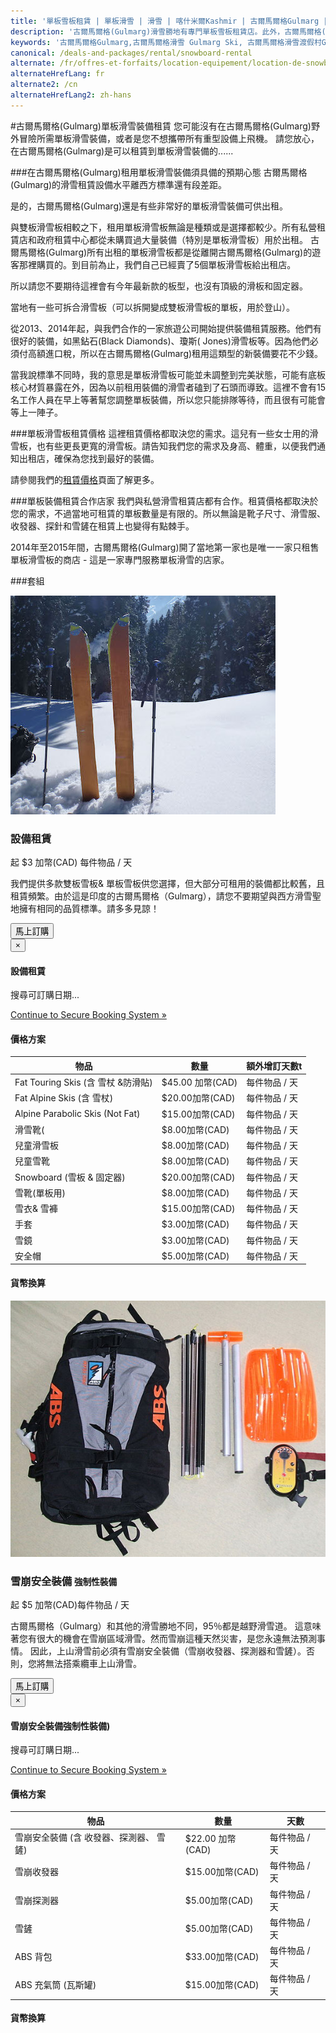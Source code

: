 ```yaml
---
title: '單板雪板租賃 | 單板滑雪 | 滑雪 | 喀什米爾Kashmir | 古爾馬爾格Gulmarg | 印度India | Skigulmarg.com'
description: '古爾馬爾格(Gulmarg)滑雪勝地有專門單板雪板租賃店。此外，古爾馬爾格(Gulmarg )滑雪裝備租賃店也提供其他滑雪裝配租賃（衣服、收發器等）。'
keywords: '古爾馬爾格Gulmarg,古爾馬爾格滑雪 Gulmarg Ski, 古爾馬爾格滑雪渡假村Gulmarg Ski Resort, 喀什米爾滑雪Skiing in the Himalayas, 印度滑雪Skiing in India, 喜馬拉雅Himalaya, 喀什米爾Kashmir, Skigulmarg.com'
canonical: /deals-and-packages/rental/snowboard-rental
alternate: /fr/offres-et-forfaits/location-equipement/location-de-snowboard
alternateHrefLang: fr
alternate2: /cn
alternateHrefLang2: zh-hans
---
```


#古爾馬爾格(Gulmarg)單板滑雪裝備租賃
您可能沒有在古爾馬爾格(Gulmarg)野外冒險所需單板滑雪裝備，或者是您不想攜帶所有重型設備上飛機。 請您放心，在古爾馬爾格(Gulmarg)是可以租賃到單板滑雪裝備的......

###在古爾馬爾格(Gulmarg)租用單板滑雪裝備須具備的預期心態
古爾馬爾格(Gulmarg)的滑雪租賃設備水平離西方標準還有段差距。

是的，古爾馬爾格(Gulmarg)還是有些非常好的單板滑雪裝備可供出租。

與雙板滑雪板相較之下，租用單板滑雪板無論是種類或是選擇都較少。所有私營租賃店和政府租賃中心都從未購買過大量裝備（特別是單板滑雪板）用於出租。 古爾馬爾格(Gulmarg)所有出租的單板滑雪板都是從離開古爾馬爾格(Gulmarg)的遊客那裡購買的。到目前為止，我們自己已經賣了5個單板滑雪板給出租店。

所以請您不要期待這裡會有今年最新款的板型，也沒有頂級的滑板和固定器。

當地有一些可拆合滑雪板（可以拆開變成雙板滑雪板的單板，用於登山）。

從2013、2014年起，與我們合作的一家旅遊公司開始提供裝備租賃服務。他們有很好的裝備，如黑鉆石(Black Diamonds)、瓊斯( Jones)滑雪板等。因為他們必須付高額進口稅，所以在古爾馬爾格(Gulmarg)租用這類型的新裝備要花不少錢。

當我說標準不同時，我的意思是單板滑雪板可能並未調整到完美狀態，可能有底板核心材質暴露在外，因為以前租用裝備的滑雪者磕到了石頭而導致。這裡不會有15名工作人員在早上等著幫您調整單板裝備，所以您只能排隊等待，而且很有可能會等上一陣子。

###單板滑雪板租賃價格
這裡租賃價格都取決您的需求。這兒有一些女士用的滑雪板，也有些更長更寬的滑雪板。請告知我們您的需求及身高、體重，以便我們通知出租店，確保為您找到最好的裝備。

請參閱我們的[租賃價格](../rental-rates)頁面了解更多。

###單板裝備租賃合作店家
我們與私營滑雪租賃店都有合作。租賃價格都取決於您的需求，不過當地可租賃的單板數量是有限的。所以無論是靴子尺寸、滑雪服、收發器、探針和雪鏟在租賃上也變得有點棘手。

2014年至2015年間，古爾馬爾格(Gulmarg)開了當地第一家也是唯一一家只租售單板滑雪板的商店 - 這是一家專門服務單板滑雪的店家。

###套組

<div class="row">
    <div class="col-sm-6 m-b-40">
        <div class="package-item-wrap">
            <div class="package-image">
                <span>
                    <img src="/user/themes/skigulmarg/images/packages/rental/rental.jpg" alt="">
                </span>
            </div>
            <div class="package-description">
                <h3>設備租賃</h3>
                <div class="package-price">
                    起 <span>$3 加幣(CAD)</span> 每件物品 / 天
                </div>
                <p>
                    我們提供多款雙板雪板& 單板雪板供您選擇，但大部分可租用的裝備都比較舊，且租賃頻繁。​由於這是印度的古爾馬爾格（Gulmarg），請您不要期望與西方滑雪聖地擁有相同的品質標準。請多多見諒！
                </p>
                <button
                    class="btn btn-rounded btn-outline"
                    type="button"
                    data-target="#modal-checkfront-1"
                    data-toggle="modal"
                    data-checkfront-target="CHECKFRONT_WIDGET_01"
                    data-checkfront-item-id="16"
                    data-checkfront-category-id="2"
                    data-checkfront-options="hidesearch">
                    馬上訂購
                </button>
                <div class="modal fade" id="modal-checkfront-1" aria-hidden="true">
                    <div class="modal-dialog">
                        <div class="modal-content">
                            <div class="modal-header">
                                <button
                                    class="close"
                                    type="button"
                                    data-dismiss="modal"
                                    aria-hidden="true">
                                    ×
                                </button>
                                <h4 class="modal-title">設備租賃</h4>
                            </div>
                            <div class="modal-body">
                                <div id="CHECKFRONT_WIDGET_01">
                                    <p class="searching-availability">
                                        搜尋可訂購日期...
                                    </p>
                                </div>
                                <noscript>
                                    <a href="https://skigulmarg.checkfront.com/reserve/" class="font-16">
                                        Continue to Secure Booking System &raquo;
                                    </a>
                                </noscript>
                                <div class="accordion pricing">
                                    <article class="ac-item">
                                        <h4 class="ac-title">價格方案</h4>
                                        <div class="ac-content">
                                            <div class="table-container">
                                                <table class="table">
                                                    <thead>
                                                        <tr>
                                                            <th>物品</th>
                                                            <th>數量</th>
                                                            <th>額外增訂天數t</th>
                                                        </tr>
                                                    </thead>
                                                    <tbody>
                                                        <tr>
                                                            <td>Fat Touring Skis (含 雪杖 &防滑貼)</td>
                                                            <td>$45.00 加幣(CAD)</td>
                                                            <td>每件物品 / 天</td>
                                                        </tr>
                                                        <tr>
                                                            <td>Fat Alpine Skis (含 雪杖)</td>
                                                            <td>$20.00加幣(CAD)</td>
                                                            <td>每件物品 / 天</td>
                                                        </tr>
                                                        <tr>
                                                            <td>Alpine Parabolic Skis (Not Fat) </td>
                                                            <td>$15.00加幣(CAD)</td>
                                                            <td>每件物品 / 天</td>
                                                        </tr>
                                                        <tr>
                                                            <td>滑雪靴(</td>
                                                            <td>$8.00加幣(CAD)</td>
                                                            <td>每件物品 / 天</td>
                                                        </tr>
                                                        <tr>
                                                            <td>兒童滑雪板</td>
                                                            <td>$8.00加幣(CAD)</td>
                                                            <td>每件物品 / 天</td>
                                                        </tr>
                                                        <tr>
                                                            <td>兒童雪靴</td>
                                                            <td>$8.00加幣(CAD)</td>
                                                            <td>每件物品 / 天</td>
                                                        </tr>
                                                        <tr>
                                                            <td>Snowboard (雪板 & 固定器)</td>
                                                            <td>$20.00加幣(CAD)</td>
                                                            <td>每件物品 / 天</td>
                                                        </tr>
                                                        <tr>
                                                            <td>雪靴(單板用)</td>
                                                            <td>$8.00加幣(CAD)</td>
                                                            <td>每件物品 / 天</td>
                                                        </tr>
                                                        <tr>
                                                            <td>雪衣& 雪褲</td>
                                                            <td>$15.00加幣(CAD)</td>
                                                            <td>每件物品 / 天</td>
                                                        </tr>
                                                        <tr>
                                                            <td>手套</td>
                                                            <td>$3.00加幣(CAD)</td>
                                                            <td>每件物品 / 天</td>
                                                        </tr>
                                                        <tr>
                                                            <td>雪鏡</td>
                                                            <td>$3.00加幣(CAD)</td>
                                                            <td>每件物品 / 天</td>
                                                        </tr>
                                                        <tr>
                                                            <td>安全帽</td>
                                                            <td>$5.00加幣(CAD)</td>
                                                            <td>每件物品 / 天</td>
                                                        </tr>
                                                    </tbody>
                                                </table>
                                            </div>
                                        </div>
                                    </article>
                                    <article class="ac-item" style="margin-top: -1px">
                                        <h4 class="ac-title">貨幣換算</h4>
                                        <div class="ac-content">
                                            <div class="currency-converter">
                                                <script src="https://w.fxexchangerate.com/converter.php?fm=CAD&ft=EUR&lg=en&am=1&ty=1"></script>
                                            </div>
                                        </div>
                                    </article>
                                </div>
                            </div>
                        </div>
                    </div>
                </div>
            </div>
        </div>
    </div>
    <div class="col-sm-6 m-b-40">
        <div class="package-item-wrap">
            <div class="package-image">
                <span>
                    <img src="/user/themes/skigulmarg/images/packages/rental/rescue_equipment.jpg" alt="Rental - Avalanche Safety Gear - Gulmarg Ski Resort">
                </span>
            </div>
            <div class="package-description">
                <h3>雪崩安全裝備 <small>強制性裝備 </small></h3>
                <div class="package-price">
                   起 <span>$5 加幣(CAD)</span>每件物品 / 天
                </div>
                <p>
                    古爾馬爾格（Gulmarg）和其他的滑雪勝地不同，95％都是越野滑雪道。 這意味著您有很大的機會在雪崩區域滑雪。然而雪崩這種天然災害，是您永遠無法預測事情。 因此，上山滑雪前必須有雪崩安全裝備（雪崩收發器、探測器和雪鏟）。否則，您將無法搭乘纜車上山滑雪。
                </p>
                <button
                    class="btn btn-rounded btn-outline"
                    type="button"
                    data-target="#modal-checkfront-2"
                    data-toggle="modal"
                    data-checkfront-target="CHECKFRONT_WIDGET_02"
                    data-checkfront-item-id="30"
                    data-checkfront-category-id="2"
                    data-checkfront-options="hidesearch">
                    馬上訂購
                </button>
                <div class="modal fade" id="modal-checkfront-2" aria-hidden="true">
                    <div class="modal-dialog">
                        <div class="modal-content">
                            <div class="modal-header">
                                <button
                                    class="close"
                                    type="button"
                                    data-dismiss="modal"
                                    aria-hidden="true">
                                    ×
                                </button>
                                <h4 class="modal-title">雪崩安全裝備強制性裝備) </h4>
                            </div>
                            <div class="modal-body">
                                <div id="CHECKFRONT_WIDGET_02">
                                    <p class="searching-availability">
                                        搜尋可訂購日期...
                                    </p>
                                </div>
                                <noscript>
                                    <a href="https://skigulmarg.checkfront.com/reserve/" class="font-16">
                                        Continue to Secure Booking System &raquo;
                                    </a>
                                </noscript>
                                <div class="accordion pricing">
                                    <article class="ac-item">
                                        <h4 class="ac-title">價格方案</h4>
                                        <div class="ac-content">
                                            <div class="table-container">
                                                <table class="table">
                                                    <thead>
                                                        <tr>
                                                            <th>物品</th>
                                                            <th>數量</th>
                                                            <th>天數</th>
                                                        </tr>
                                                    </thead>
                                                    <tbody>
                                                        <tr>
                                                            <td>雪崩安全裝備 (含 收發器、探測器、 雪鏟)</td>
                                                            <td>$22.00 加幣(CAD)</td>
                                                            <td>每件物品 / 天</td>
                                                        </tr>
                                                        <tr>
                                                            <td> 雪崩收發器</td>
                                                            <td>$15.00加幣(CAD)</td>
                                                            <td>每件物品 / 天</td>
                                                        </tr>
                                                        <tr>
                                                            <td>雪崩探測器</td>
                                                            <td>$5.00加幣(CAD)</td>
                                                            <td>每件物品 / 天</td>
                                                        </tr>
                                                        <tr>
                                                            <td>雪鏟</td>
                                                            <td>$5.00加幣(CAD)</td>
                                                            <td>每件物品 / 天</td>
                                                        </tr>
                                                        <tr>
                                                            <td>ABS 背包</td>
                                                            <td>$33.00加幣(CAD)</td>
                                                            <td>每件物品 / 天</td>
                                                        </tr>
                                                        <tr>
                                                            <td>ABS 充氣筒 (瓦斯罐)</td>
                                                            <td>$15.00加幣(CAD)</td>
                                                            <td>每件物品 / 天</td>
                                                        </tr>
                                                    </tbody>
                                                </table>
                                            </div>
                                        </div>
                                    </article>
                                    <article class="ac-item" style="margin-top: -1px">
                                        <h4 class="ac-title">貨幣換算</h4>
                                        <div class="ac-content">
                                            <div class="currency-converter">
                                                <script src="https://w.fxexchangerate.com/converter.php?fm=CAD&ft=EUR&lg=en&am=1&ty=1"></script>
                                            </div>
                                        </div>
                                    </article>
                                </div>
                            </div>
                        </div>
                    </div>
                </div>
            </div>
        </div>
    </div>
</div>
